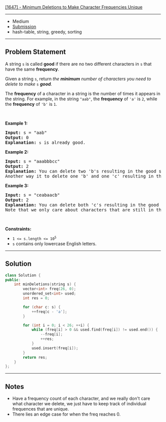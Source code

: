 [[1647] - Minimum Deletions to Make Character Frequencies Unique](https://leetcode.com/problems/minimum-deletions-to-make-character-frequencies-unique)

---

- Medium
- [Submission](https://leetcode.com/problems/minimum-deletions-to-make-character-frequencies-unique/submissions/1047687630)
- hash-table, string, greedy, sorting

---

## Problem Statement

<p>A string <code>s</code> is called <strong>good</strong> if there are no two different characters in <code>s</code> that have the same <strong>frequency</strong>.</p>

<p>Given a string <code>s</code>, return<em> the <strong>minimum</strong> number of characters you need to delete to make </em><code>s</code><em> <strong>good</strong>.</em></p>

<p>The <strong>frequency</strong> of a character in a string is the number of times it appears in the string. For example, in the string <code>&quot;aab&quot;</code>, the <strong>frequency</strong> of <code>&#39;a&#39;</code> is <code>2</code>, while the <strong>frequency</strong> of <code>&#39;b&#39;</code> is <code>1</code>.</p>

<p>&nbsp;</p>
<p><strong class="example">Example 1:</strong></p>

<pre>
<strong>Input:</strong> s = &quot;aab&quot;
<strong>Output:</strong> 0
<strong>Explanation:</strong> <code>s</code> is already good.
</pre>

<p><strong class="example">Example 2:</strong></p>

<pre>
<strong>Input:</strong> s = &quot;aaabbbcc&quot;
<strong>Output:</strong> 2
<strong>Explanation:</strong> You can delete two &#39;b&#39;s resulting in the good string &quot;aaabcc&quot;.
Another way it to delete one &#39;b&#39; and one &#39;c&#39; resulting in the good string &quot;aaabbc&quot;.</pre>

<p><strong class="example">Example 3:</strong></p>

<pre>
<strong>Input:</strong> s = &quot;ceabaacb&quot;
<strong>Output:</strong> 2
<strong>Explanation:</strong> You can delete both &#39;c&#39;s resulting in the good string &quot;eabaab&quot;.
Note that we only care about characters that are still in the string at the end (i.e. frequency of 0 is ignored).
</pre>

<p>&nbsp;</p>
<p><strong>Constraints:</strong></p>

<ul>
	<li><code>1 &lt;= s.length &lt;= 10<sup>5</sup></code></li>
	<li><code>s</code>&nbsp;contains only lowercase English letters.</li>
</ul>


---

## Solution

```cpp
class Solution {
public:
    int minDeletions(string s) {
        vector<int> freq(26, 0);
        unordered_set<int> used;
        int res = 0;

        for (char c: s) {
            ++freq[c - 'a'];
        }

        for (int i = 0; i < 26; ++i) {
            while (freq[i] > 0 && used.find(freq[i]) != used.end()) {
                --freq[i];
                ++res;
            }
            used.insert(freq[i]);
        }
        return res;
    }
};
```

---

## Notes

- Have a frequency count of each character, and we really don't care what character we delete, we just have to keep track of individual frequences that are unique.
- There lies an edge case for when the freq reaches 0.
